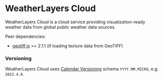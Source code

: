 # WeatherLayers Cloud

WeatherLayers Cloud is a cloud service providing visualization-ready weather data from global public weather data sources.

Peer dependencies:

* [geotiff.js](https://github.com/geotiffjs/geotiff.js/) >= 2.1.1 (if loading texture data from GeoTIFF)

### Versioning

WeatherLayers Cloud uses [Calendar Versioning](https://calver.org/) schema `YYYY.MM.MICRO`, e.g. `2022.4.0`.


